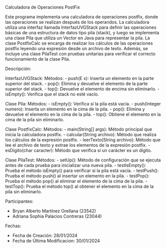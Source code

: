 Calculadora de Operaciones PostFix

Este programa implementa una calculadora de operaciones postfix, donde las operaciones se realizan después de los operandos. 
La calculadora utiliza una interfaz llamada InterfazUVGStack para definir las operaciones básicas de una estructura de datos tipo pila (stack), y luego se implementa una clase Pila que utiliza un Vector en Java para representar la pila. 
La clase PostfixCalc se encarga de realizar los cálculos de las operaciones postfix leyendo una expresión desde un archivo de texto. 
Además, se incluye una clase PilaTest con pruebas unitarias para verificar el correcto funcionamiento de la clase Pila.

Descripción:

InterfazUVGStack<E>:
  Métodos:
    - push(E x): Inserta un elemento en la parte superior del stack.
    - pop(): Elimina y devuelve el elemento de la parte superior del stack.
    - top(): Devuelve el elemento de encima sin eliminarlo.
    - isEmpty(): Verifica que el stack no esté vacío.

Clase Pila:
  Métodos:
    - isEmpty(): Verifica si la pila está vacía.
    - push(Integer numero): Inserta un elemento en la cima de la pila.
    - pop(): Elimina y devuelve el elemento en la cima de la pila.
    - top(): Obtiene el elemento en la cima de la pila sin eliminarlo.

Clase PostfixCalc:
  Métodos:
    - main(String[] args): Método principal que inicia la calculadora postfix.
    - calcular(String archivo): Método que realiza los cálculos de la expresión postfix.
    - leerTexto(String archivo): Método que lee el archivo de texto y extrae los elementos de la expresión postfix.
    - esDigito(char caracter): Método que verifica si un carácter es un dígito.

Clase PilaTest:
  Métodos:
    - setUp(): Método de configuración que se ejecuta antes de cada prueba para inicializar una nueva pila.
    - testIsEmpty(): Prueba el método isEmpty() para verificar si la pila está vacía.
    - testPush(): Prueba el método push() al insertar un elemento en la pila.
    - testPop(): Prueba el método pop() al eliminar el elemento de la cima de la pila.
    - testTop(): Prueba el método top() al obtener el elemento en la cima de la pila sin eliminarlo.

Participantes:
  - Bryan Alberto Martínez Orellana (23542)
  - Adriana Sophia Palacios Contreras (23044)

Fechas:
  - Fecha de Creación: 28/01/2024
  - Fecha de Última Modificacion: 30/01/2024
